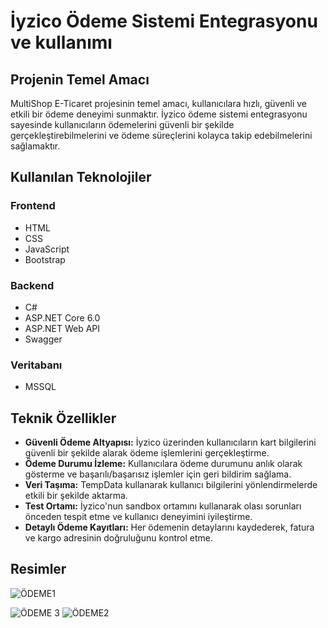 # İyzico Ödeme Sistemi Entegrasyonu ve kullanımı

## Projenin Temel Amacı
MultiShop E-Ticaret projesinin temel amacı, kullanıcılara hızlı, güvenli ve etkili bir ödeme deneyimi sunmaktır. İyzico ödeme sistemi entegrasyonu sayesinde kullanıcıların ödemelerini güvenli bir şekilde gerçekleştirebilmelerini ve ödeme süreçlerini kolayca takip edebilmelerini sağlamaktır.

## Kullanılan Teknolojiler

### Frontend
- HTML
- CSS
- JavaScript
- Bootstrap

### Backend
- C#
- ASP.NET Core 6.0
- ASP.NET Web API
- Swagger

### Veritabanı
- MSSQL


## Teknik Özellikler
- **Güvenli Ödeme Altyapısı:** İyzico üzerinden kullanıcıların kart bilgilerini güvenli bir şekilde alarak ödeme işlemlerini gerçekleştirme.
- **Ödeme Durumu İzleme:** Kullanıcılara ödeme durumunu anlık olarak gösterme ve başarılı/başarısız işlemler için geri bildirim sağlama.
- **Veri Taşıma:** TempData kullanarak kullanıcı bilgilerini yönlendirmelerde etkili bir şekilde aktarma.
- **Test Ortamı:** İyzico'nun sandbox ortamını kullanarak olası sorunları önceden tespit etme ve kullanıcı deneyimini iyileştirme.
- **Detaylı Ödeme Kayıtları:** Her ödemenin detaylarını kaydederek, fatura ve kargo adresinin doğruluğunu kontrol etme.

## Resimler
![ÖDEME1](https://github.com/user-attachments/assets/fbdf75f5-2619-4a67-92c3-852c8b92077f)

![ÖDEME 3](https://github.com/user-attachments/assets/3b0fe7fa-0fbd-4296-8aba-13bd4c81fb76)
![ÖDEME2](https://github.com/user-attachments/assets/038a7dc6-565a-4f32-bc04-49fb0a269b47)

